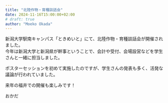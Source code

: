 ```yaml
---
title: "北陸作物・育種談話会"
date: 2024-11-16T15:00:00+02:00
# draft: true
author: "Moeko Okada"
---
```


新潟大学駅南キャンパス「ときめいと」にて、北陸作物・育種談話会が開催されました。  
今年は新潟大学と新潟県が幹事ということで、会計や受付、会場設営などを学生さんと一緒に担当しました。

ポスターセッションを初めて実施したのですが、学生さんの発表も多く、活発な議論が行われていました。

来年の福井での開催も楽しみです！

おかだ
